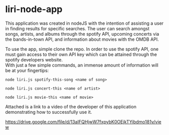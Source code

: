 # liri-node-app

This application was created in nodeJS with the intention of assisting a user in finding results for specific searches.  The user can search amongst songs, artists, and albums through the spotify API, upcoming concerts via the bands-in-town API, and information about movies with the OMDB API.  

To use the app, simple clone the repo.  In order to use the spotify API, one must gain access to their own API key which can be attained through the spotify developers website.  
With just a few simple commands, an immense amount of information will be at your fingertips:

   ```node liri.js spotify-this-song <name of song>```

   ```node liri.js concert-this <name of artist>```

   ```node liri.js movie-this <name of movie>```
   
Attached is a link to a video of the developer of this application demonstrating how to successfully use it.

https://drive.google.com/file/d/13aIFQHjwW7fxpybK0OEjkTYibdmo181v/view
